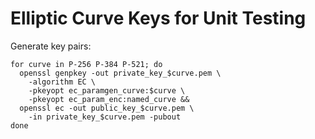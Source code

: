 # Elliptic Curve Keys for Unit Testing

Generate key pairs:

    for curve in P-256 P-384 P-521; do
      openssl genpkey -out private_key_$curve.pem \
        -algorithm EC \
        -pkeyopt ec_paramgen_curve:$curve \
        -pkeyopt ec_param_enc:named_curve &&
      openssl ec -out public_key_$curve.pem \
        -in private_key_$curve.pem -pubout
    done
